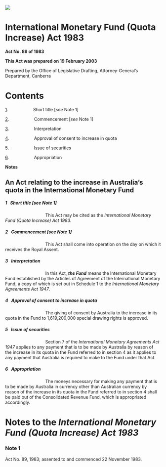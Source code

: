 ![](http://www.comlaw.gov.au/Details/C2004C00691/Html/InternMonetaryFundQuotaIncreaseAct1983_WD02_image001.gif)

# International Monetary Fund (Quota Increase) Act 1983

**Act No. 89 of 1983** 

**This Act was prepared on 19  February 2003**

Prepared by the Office of Legislative Drafting,
 Attorney-General’s Department, Canberra

# Contents

[1](#1).            Short title [_see_ Note 1]

[2](#2).            Commencement [_see_ Note 1]

[3](#3).            Interpretation

[4](#4).            Approval of consent to increase in quota

[5](#5).            Issue of securities

[6](#6).            Appropriation

**Notes** 

## An Act relating to the increase in Australia’s quota in the International Monetary Fund

##### <a id="1"></a>1  Short title [_see_ Note 1]

                   This Act may be cited as the _International Monetary Fund (Quota Increase) Act 1983_.

##### <a id="2"></a>2  Commencement [_see_ Note 1]

                   This Act shall come into operation on the day on which it receives the Royal Assent.

##### <a id="3"></a>3  Interpretation

                   In this Act, **_the Fund_** means the International Monetary Fund established by the Articles of Agreement of the International Monetary Fund, a copy of which is set out in Schedule 1 to the _International Monetary Agreements Act 1947_.

##### <a id="4"></a>4  Approval of consent to increase in quota

                   The giving of consent by Australia to the increase in its quota in the Fund to 1,619,200,000 special drawing rights is approved.

##### <a id="5"></a>5  Issue of securities

                   Section 7 of the _International Monetary Agreements Act 1947_ applies to any payment that is to be made by Australia by reason of the increase in its quota in the Fund referred to in section 4 as it applies to any payment that Australia is required to make to the Fund under that Act.

##### <a id="6"></a>6  Appropriation

                   The moneys necessary for making any payment that is to be made by Australia in currency other than Australian currency by reason of the increase in its quota in the Fund referred to in section 4 shall be paid out of the Consolidated Revenue Fund, which is appropriated accordingly. 

# Notes to the _International Monetary Fund (Quota Increase) Act 1983_

### Note 1

Act No. 89, 1983; assented to and commenced 22 November  1983.

 

 

 
